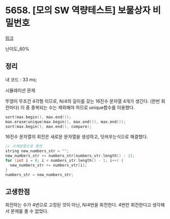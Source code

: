 # 5658. [모의 SW 역량테스트] 보물상자 비밀번호

[링크](https://swexpertacademy.com/main/code/problem/problemDetail.do?contestProbId=AWXRUN9KfZ8DFAUo)

난이도\_60%

## 정리

내 코드 : 33 ms;

시뮬레이션 문제

뚜껑이 무조건 4각형 이므로, N/4의 길이를 갖는 16진수 문자열 4개가 생긴다. (한번 회전마다)
이 중 중복되는 수는 제외해야 하므로 unique함수를 이용했다.

```cpp
sort(max.begin(), max.end());
max.erase(unique(max.begin(), max.end()), max.end());
sort(max.begin(), max.end(), compare);
```

16진수 문자열의 회전은 새로운 문자열을 생성하고, 덧씌우는식으로 해결했다.

```cpp
// 시계방향으로 회전
string new_numbers_str = "";
new_numbers_str += numbers_str[numbers_str.length() - 1];
for (int i = 0; i < numbers_str.length() - 1; i++) {
  new_numbers_str += numbers_str[i];
}
numbers_str = new_numbers_str;
```

## 고생한점

회전하는 수가 4번으로 고정된 것이 아닌, N/4번을 회전한다.
4번만 회전한다고 생각해서 문제를 풀 수 없었다.

